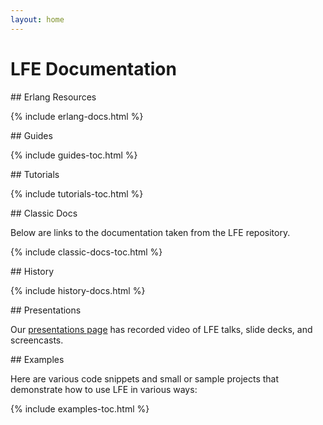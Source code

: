 ```yaml
---
layout: home
---
```


# LFE Documentation


<a name="Resources">
## Erlang Resources

{% include erlang-docs.html %}


<a name="Guides">
## Guides

{% include guides-toc.html %}


<a name="Tutorials">
## Tutorials

{% include tutorials-toc.html %}


<a name="Classic-Docs">
## Classic Docs

Below are links to the documentation taken from the LFE repository.

{% include classic-docs-toc.html %}


<a name="History">
## History

{% include history-docs.html %}


<a name="LFE-Presentations">
## Presentations

Our <a href="/presentations.html">presentations page</a> has recorded video of LFE talks,
slide decks, and screencasts.


<a name="Examples">
## Examples

Here are various code snippets and small or sample projects that demonstrate
how to use LFE in various ways:

{% include examples-toc.html %}
